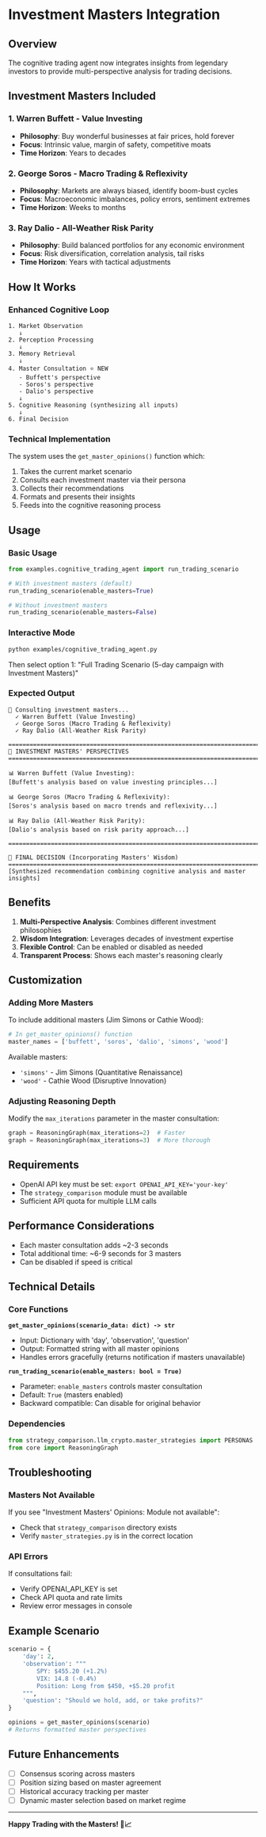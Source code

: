 # Investment Masters Integration

## Overview

The cognitive trading agent now integrates insights from legendary investors to provide multi-perspective analysis for trading decisions.

## Investment Masters Included

### 1. Warren Buffett - Value Investing
- **Philosophy**: Buy wonderful businesses at fair prices, hold forever
- **Focus**: Intrinsic value, margin of safety, competitive moats
- **Time Horizon**: Years to decades

### 2. George Soros - Macro Trading & Reflexivity
- **Philosophy**: Markets are always biased, identify boom-bust cycles
- **Focus**: Macroeconomic imbalances, policy errors, sentiment extremes
- **Time Horizon**: Weeks to months

### 3. Ray Dalio - All-Weather Risk Parity
- **Philosophy**: Build balanced portfolios for any economic environment
- **Focus**: Risk diversification, correlation analysis, tail risks
- **Time Horizon**: Years with tactical adjustments

## How It Works

### Enhanced Cognitive Loop

```
1. Market Observation
   ↓
2. Perception Processing
   ↓
3. Memory Retrieval
   ↓
4. Master Consultation ⭐ NEW
   - Buffett's perspective
   - Soros's perspective
   - Dalio's perspective
   ↓
5. Cognitive Reasoning (synthesizing all inputs)
   ↓
6. Final Decision
```

### Technical Implementation

The system uses the `get_master_opinions()` function which:
1. Takes the current market scenario
2. Consults each investment master via their persona
3. Collects their recommendations
4. Formats and presents their insights
5. Feeds into the cognitive reasoning process

## Usage

### Basic Usage

```python
from examples.cognitive_trading_agent import run_trading_scenario

# With investment masters (default)
run_trading_scenario(enable_masters=True)

# Without investment masters
run_trading_scenario(enable_masters=False)
```

### Interactive Mode

```bash
python examples/cognitive_trading_agent.py
```

Then select option 1: "Full Trading Scenario (5-day campaign with Investment Masters)"

### Expected Output

```
🎩 Consulting investment masters...
  ✓ Warren Buffett (Value Investing)
  ✓ George Soros (Macro Trading & Reflexivity)
  ✓ Ray Dalio (All-Weather Risk Parity)

================================================================================
💭 INVESTMENT MASTERS' PERSPECTIVES
================================================================================

📊 Warren Buffett (Value Investing):
[Buffett's analysis based on value investing principles...]

📊 George Soros (Macro Trading & Reflexivity):
[Soros's analysis based on macro trends and reflexivity...]

📊 Ray Dalio (All-Weather Risk Parity):
[Dalio's analysis based on risk parity approach...]

================================================================================

🎯 FINAL DECISION (Incorporating Masters' Wisdom)
================================================================================
[Synthesized recommendation combining cognitive analysis and master insights]
```

## Benefits

1. **Multi-Perspective Analysis**: Combines different investment philosophies
2. **Wisdom Integration**: Leverages decades of investment expertise
3. **Flexible Control**: Can be enabled or disabled as needed
4. **Transparent Process**: Shows each master's reasoning clearly

## Customization

### Adding More Masters

To include additional masters (Jim Simons or Cathie Wood):

```python
# In get_master_opinions() function
master_names = ['buffett', 'soros', 'dalio', 'simons', 'wood']
```

Available masters:
- `'simons'` - Jim Simons (Quantitative Renaissance)
- `'wood'` - Cathie Wood (Disruptive Innovation)

### Adjusting Reasoning Depth

Modify the `max_iterations` parameter in the master consultation:

```python
graph = ReasoningGraph(max_iterations=2)  # Faster
graph = ReasoningGraph(max_iterations=3)  # More thorough
```

## Requirements

- OpenAI API key must be set: `export OPENAI_API_KEY='your-key'`
- The `strategy_comparison` module must be available
- Sufficient API quota for multiple LLM calls

## Performance Considerations

- Each master consultation adds ~2-3 seconds
- Total additional time: ~6-9 seconds for 3 masters
- Can be disabled if speed is critical

## Technical Details

### Core Functions

**`get_master_opinions(scenario_data: dict) -> str`**
- Input: Dictionary with 'day', 'observation', 'question'
- Output: Formatted string with all master opinions
- Handles errors gracefully (returns notification if masters unavailable)

**`run_trading_scenario(enable_masters: bool = True)`**
- Parameter: `enable_masters` controls master consultation
- Default: `True` (masters enabled)
- Backward compatible: Can disable for original behavior

### Dependencies

```python
from strategy_comparison.llm_crypto.master_strategies import PERSONAS
from core import ReasoningGraph
```

## Troubleshooting

### Masters Not Available

If you see "Investment Masters' Opinions: Module not available":
- Check that `strategy_comparison` directory exists
- Verify `master_strategies.py` is in the correct location

### API Errors

If consultations fail:
- Verify OPENAI_API_KEY is set
- Check API quota and rate limits
- Review error messages in console

## Example Scenario

```python
scenario = {
    'day': 2,
    'observation': """
        SPY: $455.20 (+1.2%)
        VIX: 14.8 (-0.4%)
        Position: Long from $450, +$5.20 profit
    """,
    'question': "Should we hold, add, or take profits?"
}

opinions = get_master_opinions(scenario)
# Returns formatted master perspectives
```

## Future Enhancements

- [ ] Consensus scoring across masters
- [ ] Position sizing based on master agreement
- [ ] Historical accuracy tracking per master
- [ ] Dynamic master selection based on market regime

---

**Happy Trading with the Masters! 🎩📈**
